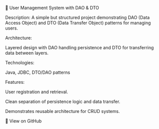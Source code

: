 👥 User Management System with DAO & DTO

Description:
A simple but structured project demonstrating DAO (Data Access Object) and DTO (Data Transfer Object) patterns for managing users.

Architecture:

Layered design with DAO handling persistence and DTO for transferring data between layers.

Technologies:

Java, JDBC, DTO/DAO patterns

Features:

User registration and retrieval.

Clean separation of persistence logic and data transfer.

Demonstrates reusable architecture for CRUD systems.

🔗 View on GitHub
